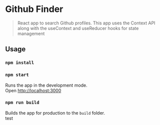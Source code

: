 # Github Finder

> React app to search Github profiles. This app uses the Context API along with the useContext and useReducer hooks for state management

## Usage

### `npm install`

### `npm start`

Runs the app in the development mode.<br>
Open [http://localhost:3000](http://localhost:3000)

### `npm run build`

Builds the app for production to the `build` folder.<br>
test
